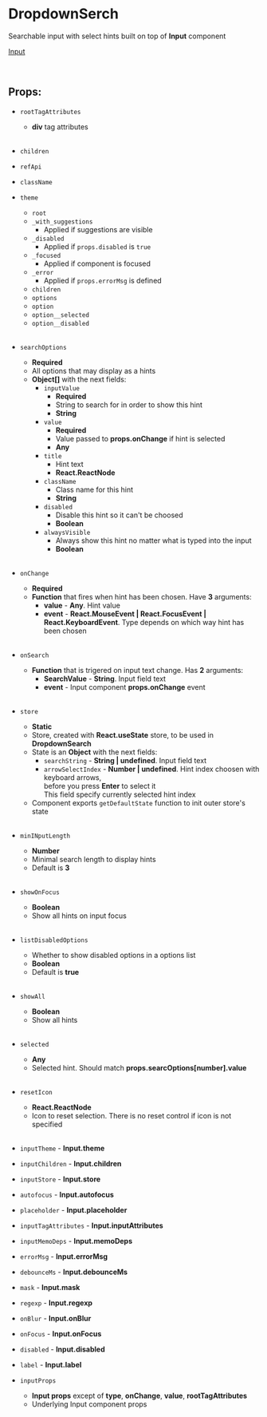 # DropdownSerch

Searchable input with select hints built on top of **Input** component<br />

[Input](https://github.com/CyberCookie/siegel/tree/master/client_core/ui/Input)

<br />

## Props:

- `rootTagAttributes`
    - **div** tag attributes<br /><br />

- `children`

- `refApi`

- `className`

- `theme`
    - `root`
    - `_with_suggestions`
        - Applied if suggestions are visible
    - `_disabled`
        - Applied if `props.disabled` is `true`
    - `_focused`
        - Applied if component is focused
    - `_error`
        - Applied if `props.errorMsg` is defined
    - `children`
    - `options`
    - `option`
    - `option__selected`
    - `option__disabled`<br /><br />

- `searchOptions`
    - **Required**
    - All options that may display as a hints
    - **Object[]** with the next fields:
        - `inputValue`
            - **Required**
            - String to search for in order to show this hint
            - **String**
        - `value`
            - **Required**
            - Value passed to **props.onChange** if hint is selected
            - **Any**
        - `title`
            - Hint text
            - **React.ReactNode**
        - `className`
            - Class name for this hint
            - **String**
        - `disabled`
            - Disable this hint so it can't be choosed
            - **Boolean**
        - `alwaysVisible`
            - Always show this hint no matter what is typed into the input
            - **Boolean**<br /><br />

- `onChange`
    - **Required**
    - **Function** that fires when hint has been chosen. Have **3** arguments:
        - **value** - **Any**. Hint value
        - **event** - **React.MouseEvent | React.FocusEvent | React.KeyboardEvent**. Type depends on which way hint has been chosen<br /><br />

- `onSearch`
    - **Function** that is trigered on input text change. Has **2** arguments:
        - **SearchValue** - **String**. Input field text
        - **event** - Input component **props.onChange** event<br /><br />

- `store`
    - **Static**
    - Store, created with **React.useState** store, to be used in **DropdownSearch**
    - State is an **Object** with the next fields:
        - `searchString` - **String | undefined**. Input field text
        - `arrowSelectIndex` - **Number | undefined**. Hint index choosen with keyboard arrows,<br />
        before you press __Enter__ to select it<br />
        This field specify currently selected hint index
    - Component exports `getDefaultState` function to init outer store's state<br /><br />

- `minINputLength`
    - **Number**
    - Minimal search length to display hints
    - Default is **3**<br /><br />

- `showOnFocus`
    - **Boolean**
    - Show all hints on input focus<br /><br />

- `listDisabledOptions`
    - Whether to show disabled options in a options list
    - **Boolean**
    - Default is **true**<br /><br />

- `showAll`
    - **Boolean**
    - Show all hints<br /><br />

- `selected`
    - **Any**
    - Selected hint. Should match **props.searcOptions[number].value**<br /><br />

- `resetIcon`
    - **React.ReactNode**
    - Icon to reset selection. There is no reset control if icon is not specified<br /><br />

- `inputTheme` - **Input.theme**

- `inputChildren` - **Input.children**

- `inputStore` - **Input.store**

- `autofocus` - **Input.autofocus**

- `placeholder` - **Input.placeholder**

- `inputTagAttributes` - **Input.inputAttributes**

- `inputMemoDeps` - **Input.memoDeps**

- `errorMsg` - **Input.errorMsg**

- `debounceMs` - **Input.debounceMs**

- `mask` - **Input.mask**

- `regexp` - **Input.regexp**

- `onBlur` - **Input.onBlur**

- `onFocus` - **Input.onFocus**

- `disabled` - **Input.disabled**

- `label` - **Input.label**

- `inputProps`
    - **Input props** except of **type**, **onChange**, **value**, **rootTagAttributes**
    - Underlying Input component props